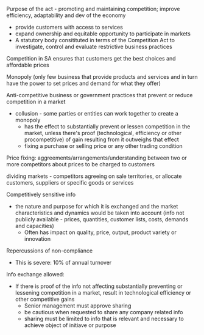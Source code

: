 
Purpose of the act - promoting and maintaining competition; improve efficiency, adaptability and dev of the economy
- provide customers with access to services 
- expand ownership and equitable opportunity to participate in markets
- A statutory body consitituted in terms of the Competition Act to investigate, control and evaluate restrictive business practices 

Competition in SA ensures that customers get the best choices and affordable prices

Monopoly (only few business that provide products and services and in turn have the power to  set prices and demand for what they offer)

Anti-competitive business or government practices that prevent or reduce competition in a market
- collusion - some parties or entities can work together to create a monopoly
	- has the  effect to substantially prevent or lessen competition in the market, unless there's proof (technological, efficiency or other procompetitive) of gain resulting from it outweighs that effect
	- fixing a purchase or selling price or any other trading condition

Price fixing: aggreements/arrangements/understanding between two or more competitors about prices to be charged to customers 

dividing markets - competitors agreeing on sale territories, or allocate customers, suppliers or specific goods or services

Competitively sensitive info
- the nature and purpose for which it is exchanged and the market characteristics and dynamics would be taken into account (info not publicly available - prices, quantities, customer lists, costs, demands and capacities)
	- Often has impact on quality, price, output, product variety or innovation

Repercussions of non-compliance
- This is severe: 10% of annual turnover

Info exchange allowed:
- If there is proof of the info not affecting substantially preventing or lessening competition in a market, result in technological efficiency or other competitive gains
	- Senior management must approve sharing
	- be cautious when requested to share any company related info
	- sharing must be limited to info that is relevant and necessary to achieve object of initiave or purpose